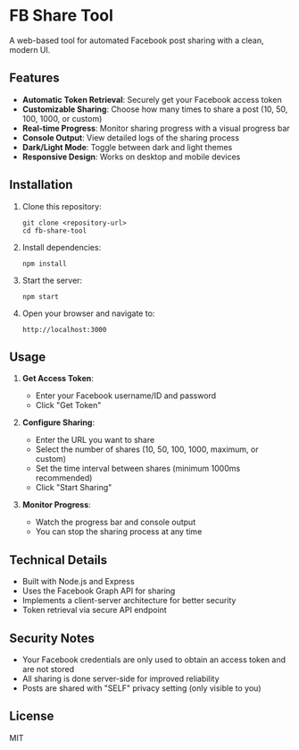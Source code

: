 # FB Share Tool

A web-based tool for automated Facebook post sharing with a clean, modern UI.

## Features

- **Automatic Token Retrieval**: Securely get your Facebook access token
- **Customizable Sharing**: Choose how many times to share a post (10, 50, 100, 1000, or custom)
- **Real-time Progress**: Monitor sharing progress with a visual progress bar
- **Console Output**: View detailed logs of the sharing process
- **Dark/Light Mode**: Toggle between dark and light themes
- **Responsive Design**: Works on desktop and mobile devices

## Installation

1. Clone this repository:
   ```
   git clone <repository-url>
   cd fb-share-tool
   ```

2. Install dependencies:
   ```
   npm install
   ```

3. Start the server:
   ```
   npm start
   ```

4. Open your browser and navigate to:
   ```
   http://localhost:3000
   ```

## Usage

1. **Get Access Token**:
   - Enter your Facebook username/ID and password
   - Click "Get Token"

2. **Configure Sharing**:
   - Enter the URL you want to share
   - Select the number of shares (10, 50, 100, 1000, maximum, or custom)
   - Set the time interval between shares (minimum 1000ms recommended)
   - Click "Start Sharing"

3. **Monitor Progress**:
   - Watch the progress bar and console output
   - You can stop the sharing process at any time

## Technical Details

- Built with Node.js and Express
- Uses the Facebook Graph API for sharing
- Implements a client-server architecture for better security
- Token retrieval via secure API endpoint

## Security Notes

- Your Facebook credentials are only used to obtain an access token and are not stored
- All sharing is done server-side for improved reliability
- Posts are shared with "SELF" privacy setting (only visible to you)

## License

MIT 